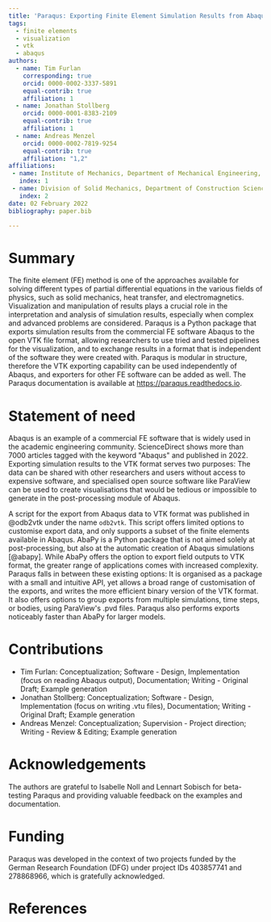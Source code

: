 ```yaml
---
title: 'Paraqus: Exporting Finite Element Simulation Results from Abaqus to VTK'
tags:
  - finite elements
  - visualization
  - vtk
  - abaqus
authors:
  - name: Tim Furlan
    corresponding: true
    orcid: 0000-0002-3337-5891
    equal-contrib: true
    affiliation: 1
  - name: Jonathan Stollberg
    orcid: 0000-0001-8383-2109
    equal-contrib: true
    affiliation: 1
  - name: Andreas Menzel
    orcid: 0000-0002-7819-9254
    equal-contrib: true
    affiliation: "1,2"
affiliations:
 - name: Institute of Mechanics, Department of Mechanical Engineering, TU Dortmund University, Leonhard-Euler-Str. 5, 44227 Dortmund, Germany
   index: 1
 - name: Division of Solid Mechanics, Department of Construction Sciences, Lund University, P.O. Box 118, SE-22100 Lund, Sweden
   index: 2
date: 02 February 2022
bibliography: paper.bib

---
```


# Summary

The finite element (FE) method is one of the approaches available for solving different types of partial differential equations in the various fields of physics, such as solid mechanics, heat transfer, and electromagnetics. Visualization and manipulation of results plays a crucial role in the interpretation and analysis of simulation results, especially when complex and advanced problems are considered. Paraqus is a Python package that exports simulation results from the commercial FE software Abaqus to the open VTK file format, allowing researchers to use tried and tested pipelines for the visualization, and to exchange results in a format that is independent of the software they were created with. Paraqus is modular in structure, therefore the VTK exporting capability can be used independently of Abaqus, and exporters for other FE software can be added as well. The Paraqus documentation is available at <https://paraqus.readthedocs.io>.

# Statement of need

Abaqus is an example of a commercial FE software that is widely used in the academic engineering community. ScienceDirect shows more than 7000 articles tagged with the keyword "Abaqus" and published in 2022. Exporting simulation results to the VTK format serves two purposes: The data can be shared with other researchers and users without access to expensive software, and specialised open source software like ParaView can be used to create visualisations that would be tedious or impossible to generate in the post-processing module of Abaqus.

A script for the export from Abaqus data to VTK format was published in @odb2vtk under the name ``odb2vtk``. This script offers limited options to customise export data, and only supports a subset of the finite elements available in Abaqus. AbaPy is a Python package that is not aimed solely at post-processing, but also at the automatic creation of Abaqus simulations [@abapy]. While AbaPy offers the option to export field outputs to VTK format, the greater range of applications comes with increased complexity. Paraqus falls in between these existing options: It is organised as a package with a small and intuitive API, yet allows a broad range of customisation of the exports, and writes the more efficient binary version of the VTK format. It also offers options to group exports from multiple simulations, time steps, or bodies, using ParaView's .pvd files. Paraqus also performs exports noticeably faster than AbaPy for larger models.

# Contributions

- Tim Furlan: Conceptualization; Software - Design, Implementation (focus on reading Abaqus output), Documentation; Writing - Original Draft; Example generation
- Jonathan Stollberg: Conceptualization; Software - Design, Implementation (focus on writing .vtu files), Documentation; Writing - Original Draft; Example generation
- Andreas Menzel: Conceptualization; Supervision - Project direction; Writing - Review & Editing; Example generation

# Acknowledgements

The authors are grateful to Isabelle Noll and Lennart Sobisch for beta-testing Paraqus and providing valuable feedback on the examples and documentation.

# Funding

Paraqus was developed in the context of two projects funded by the German Research Foundation (DFG) under project IDs 403857741 and 278868966, which is gratefully acknowledged.

# References


